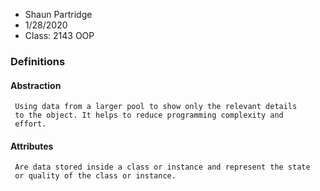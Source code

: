 * Shaun Partridge
* 1/28/2020
* Class: 2143 OOP
 
### **Definitions**

#### **Abstraction**
```
 Using data from a larger pool to show only the relevant details
 to the object. It helps to reduce programming complexity and 
 effort.
```
#### **Attributes**
```
 Are data stored inside a class or instance and represent the state
 or quality of the class or instance.
 ```
 
